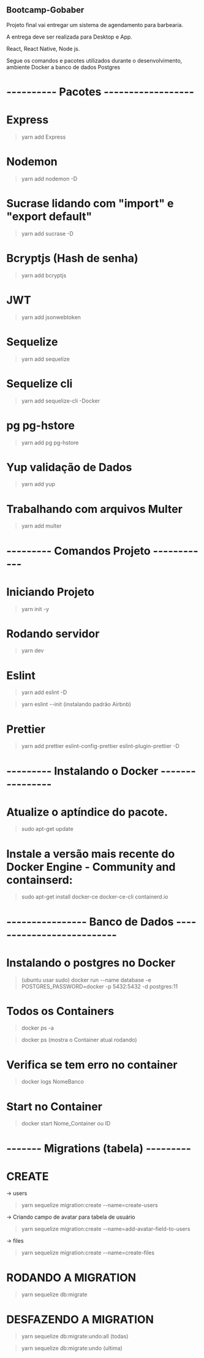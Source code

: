 ## Bootcamp-Gobaber

Projeto final vai entregar um sistema de agendamento para barbearia.

A entrega deve ser realizada para Desktop e App.

React, React Native, Node js.

Segue os comandos e pacotes utilizados durante o desenvolvimento, ambiente Docker a banco de dados Postgres

# ---------- Pacotes ------------------

# Express

> yarn add Express

# Nodemon

> yarn add nodemon -D

# Sucrase lidando com "import" e "export default"

> yarn add sucrase -D

# Bcryptjs (Hash de senha)

> yarn add bcryptjs

# JWT

> yarn add jsonwebtoken

# Sequelize

> yarn add sequelize

# Sequelize cli

> yarn add sequelize-cli -Docker

# pg pg-hstore

> yarn add pg pg-hstore

# Yup validação de Dados

> yarn add yup

# Trabalhando com arquivos Multer

> yarn add multer

# --------- Comandos Projeto ------------

# Iniciando Projeto

> yarn init -y

# Rodando servidor

> yarn dev

# Eslint

> yarn add eslint -D

> yarn eslint --init (instalando padrão Airbnb)

# Prettier

> yarn add prettier eslint-config-prettier eslint-plugin-prettier -D

# --------- Instalando o Docker ----------------

# Atualize o aptíndice do pacote.

> sudo apt-get update

# Instale a versão mais recente do Docker Engine - Community and containserd:

> sudo apt-get install docker-ce docker-ce-cli containerd.io

# ---------------- Banco de Dados --------------------------

# Instalando o postgres no Docker

> (ubuntu usar sudo) docker run --name database -e POSTGRES_PASSWORD=docker -p 5432:5432 -d postgres:11

# Todos os Containers

> docker ps -a

> docker ps (mostra o Container atual rodando)

# Verifica se tem erro no container

> docker logs NomeBanco

# Start no Container

> docker start Nome_Container ou ID

# ------- Migrations (tabela) ---------

# CREATE

-> users

> yarn sequelize migration:create --name=create-users

-> Criando campo de avatar para tabela de usuário

> yarn sequelize migration:create --name=add-avatar-field-to-users

-> files

> yarn sequelize migration:create --name=create-files

# RODANDO A MIGRATION

> yarn sequelize db:migrate

# DESFAZENDO A MIGRATION

> yarn sequelize db:migrate:undo:all (todas)

> yarn sequelize db:migrate:undo (ultima)
